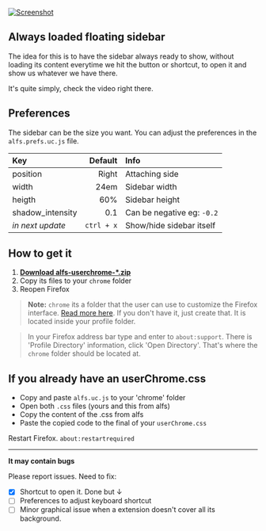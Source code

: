 [![Screenshot](https://i.imgur.com/3yoxdiF.png)](https://i.imgur.com/ZduZ3Ot.mp4)

## Always loaded floating sidebar  
The idea for this is to have the sidebar always ready to show, without loading its content everytime we hit the button or shortcut, to open it and show us whatever we have there.


It's quite simply, check the video right there.

## Preferences
The sidebar can be the size you want. You can adjust the preferences in the `alfs.prefs.uc.js` file.

| Key              | Default    | Info                       |  
| :---             | ---:       | :---                       |  
| position         | Right      | Attaching side             |  
| width            | 24em       | Sidebar width              |  
| heigth           | 60%        | Sidebar height             |  
| shadow_intensity | 0.1        | Can be negative eg: `-0.2` |  
| _in next update_ | `ctrl + x` | Show/hide sidebar itself   |  

## How to get it
1. [**Download alfs-userchrome-\*.zip**](https://github.com/thepante/alfs-firefox/releases/latest)
2. Copy its files to your `chrome` folder
3. Reopen Firefox

> **Note:** `chrome` its a folder that the user can use to customize the Firefox interface. [Read more here](http://kb.mozillazine.org/index.php?title=UserChrome.css). 
If you don't have it, just create that. It is located inside your profile folder.

> In your Firefox address bar type and enter to `about:support`. There is 'Profile Directory' information, click 'Open Directory'. That's where the `chrome` folder should be located at.

## If you already have an userChrome.css

- Copy and paste `alfs.uc.js` to your 'chrome' folder
- Open both `.css` files (yours and this from alfs)
- Copy the content of the .css from alfs
- Paste the copied code to the final of your `userChrome.css`

Restart Firefox. `about:restartrequired`

----

**It may contain bugs**

Please report issues. Need to fix:
- [X] Shortcut to open it. Done but ↓
- [ ] Preferences to adjust keyboard shortcut
- [ ] Minor graphical issue when a extension doesn't cover all its background.
